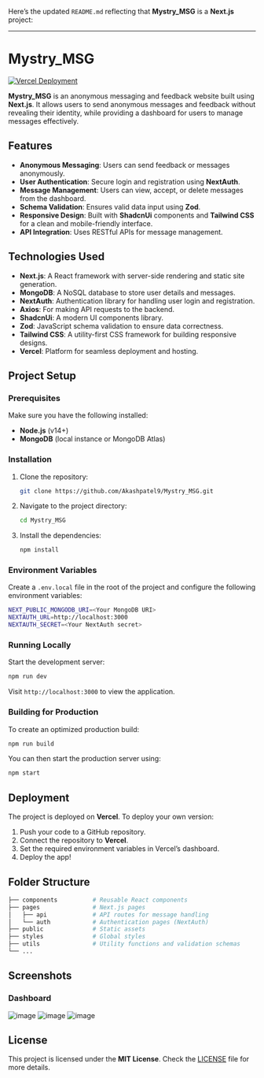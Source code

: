 Here’s the updated `README.md` reflecting that **Mystry_MSG** is a **Next.js** project:

---

# Mystry_MSG

[![Vercel Deployment](https://img.shields.io/badge/Deployed%20on-Vercel-00C7B7)](https://mystry-msg-j665.vercel.app/)

**Mystry_MSG** is an anonymous messaging and feedback website built using **Next.js**. It allows users to send anonymous messages and feedback without revealing their identity, while providing a dashboard for users to manage messages effectively.

## Features

- **Anonymous Messaging**: Users can send feedback or messages anonymously.
- **User Authentication**: Secure login and registration using **NextAuth**.
- **Message Management**: Users can view, accept, or delete messages from the dashboard.
- **Schema Validation**: Ensures valid data input using **Zod**.
- **Responsive Design**: Built with **ShadcnUi** components and **Tailwind CSS** for a clean and mobile-friendly interface.
- **API Integration**: Uses RESTful APIs for message management.

## Technologies Used

- **Next.js**: A React framework with server-side rendering and static site generation.
- **MongoDB**: A NoSQL database to store user details and messages.
- **NextAuth**: Authentication library for handling user login and registration.
- **Axios**: For making API requests to the backend.
- **ShadcnUi**: A modern UI components library.
- **Zod**: JavaScript schema validation to ensure data correctness.
- **Tailwind CSS**: A utility-first CSS framework for building responsive designs.
- **Vercel**: Platform for seamless deployment and hosting.

## Project Setup

### Prerequisites

Make sure you have the following installed:

- **Node.js** (v14+)
- **MongoDB** (local instance or MongoDB Atlas)

### Installation

1. Clone the repository:

   ```bash
   git clone https://github.com/Akashpatel9/Mystry_MSG.git
   ```

2. Navigate to the project directory:

   ```bash
   cd Mystry_MSG
   ```

3. Install the dependencies:

   ```bash
   npm install
   ```

### Environment Variables

Create a `.env.local` file in the root of the project and configure the following environment variables:

```bash
NEXT_PUBLIC_MONGODB_URI=<Your MongoDB URI>
NEXTAUTH_URL=http://localhost:3000
NEXTAUTH_SECRET=<Your NextAuth secret>
```

### Running Locally

Start the development server:

```bash
npm run dev
```

Visit `http://localhost:3000` to view the application.

### Building for Production

To create an optimized production build:

```bash
npm run build
```

You can then start the production server using:

```bash
npm start
```

## Deployment

The project is deployed on **Vercel**. To deploy your own version:

1. Push your code to a GitHub repository.
2. Connect the repository to **Vercel**.
3. Set the required environment variables in Vercel’s dashboard.
4. Deploy the app!

## Folder Structure

```bash
├── components          # Reusable React components
├── pages               # Next.js pages
│   ├── api             # API routes for message handling
│   └── auth            # Authentication pages (NextAuth)
├── public              # Static assets
├── styles              # Global styles
├── utils               # Utility functions and validation schemas
└── ...
```

## Screenshots

### Dashboard

![image](https://github.com/user-attachments/assets/4626630d-465f-415b-8c4c-8224381ae570)
![image](https://github.com/user-attachments/assets/7f739e7f-93c9-4972-a01c-3652b9b47723)
![image](https://github.com/user-attachments/assets/73d00134-c0d1-4f7a-a47a-07d44d6476f3)

## License

This project is licensed under the **MIT License**. Check the [LICENSE](LICENSE) file for more details.
